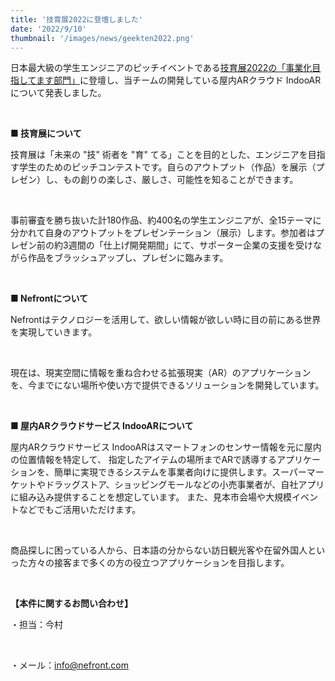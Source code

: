 ```yaml
---
title: '技育展2022に登壇しました'
date: '2022/9/10'
thumbnail: '/images/news/geekten2022.png'
---
```


日本最大級の学生エンジニアのピッチイベントである[技育展2022の「事業化目指してます部門」](https://talent.supporterz.jp/geekten/2022/exhibition.html#theme4)に登壇し、当チームの開発している屋内ARクラウド IndooARについて発表しました。

<br />

<strong>■ 技育展について</strong>

技育展は「未来の "技" 術者を "育" てる」ことを目的とした、エンジニアを目指す学生のためのピッチコンテストです。自らのアウトプット（作品）を展示（プレゼン）し、もの創りの楽しさ、厳しさ、可能性を知ることができます。

<br />

事前審査を勝ち抜いた計180作品、約400名の学生エンジニアが、全15テーマに分かれて自身のアウトプットをプレゼンテーション（展示）します。参加者はプレゼン前の約3週間の「仕上げ開発期間」にて、サポーター企業の支援を受けながら作品をブラッシュアップし、プレゼンに臨みます。

<br />

<strong>■ Nefrontについて</strong>

Nefrontはテクノロジーを活用して、欲しい情報が欲しい時に目の前にある世界を実現していきます。

<br />

現在は、現実空間に情報を重ね合わせる拡張現実（AR）のアプリケーションを、今までにない場所や使い方で提供できるソリューションを開発しています。

<br />

<strong>■ 屋内ARクラウドサービス IndooARについて</strong>

屋内ARクラウドサービス IndooARはスマートフォンのセンサー情報を元に屋内の位置情報を特定して、 指定したアイテムの場所までARで誘導するアプリケーションを、簡単に実現できるシステムを事業者向けに提供します。スーパーマーケットやドラッグストア、ショッピングモールなどの小売事業者が、自社アプリに組み込み提供することを想定しています。 また、見本市会場や大規模イベントなどでもご活用いただけます。

<br />

商品探しに困っている人から、日本語の分からない訪日観光客や在留外国人といった方々の接客まで多くの方の役立つアプリケーションを目指します。

<br />

<strong>【本件に関するお問い合わせ】</strong>

・担当：今村

<br />

・メール：info@nefront.com
